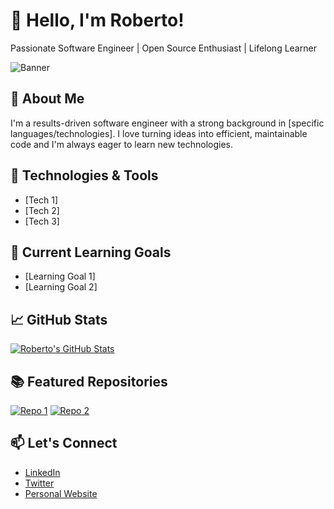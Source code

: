 # 👋 Hello, I'm Roberto!

Passionate Software Engineer | Open Source Enthusiast | Lifelong Learner

![Banner](banner_image_url)

## 🚀 About Me

I'm a results-driven software engineer with a strong background in [specific languages/technologies]. I love turning ideas into efficient, maintainable code and I'm always eager to learn new technologies.

## 🔧 Technologies & Tools

- [Tech 1]
- [Tech 2]
- [Tech 3]

## 🌱 Current Learning Goals

- [Learning Goal 1]
- [Learning Goal 2]

## 📈 GitHub Stats

[![Roberto's GitHub Stats](https://github-readme-stats.vercel.app/api?username=your_username&show_icons=true&hide_title=true&hide=prs&count_private=true&theme=radical)](https://github.com/your_username)

## 📚 Featured Repositories

[![Repo 1](https://github-readme-stats.vercel.app/api/pin/?username=your_username&repo=repo_1&show_owner=true&theme=radical)](https://github.com/your_username/repo_1)
[![Repo 2](https://github-readme-stats.vercel.app/api/pin/?username=your_username&repo=repo_2&show_owner=true&theme=radical)](https://github.com/your_username/repo_2)

## 📫 Let's Connect

- [LinkedIn](https://www.linkedin.com/in/your_profile)
- [Twitter](https://twitter.com/your_handle)
- [Personal Website](https://www.yourwebsite.com)

